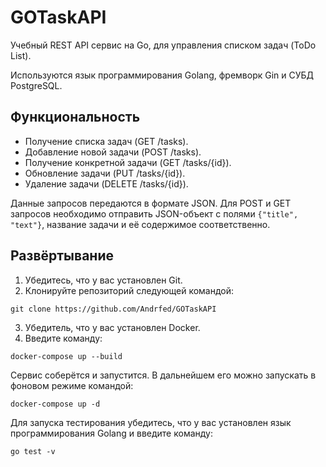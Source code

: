 # GOTaskAPI
Учебный REST API сервис на Go, для управления списком задач (ToDo List).

Используются язык программирования Golang, фремворк Gin и СУБД PostgreSQL.

## Функциональность

- Получение списка задач (GET /tasks).
- Добавление новой задачи (POST /tasks).
- Получение конкретной задачи (GET /tasks/{id}).
- Обновление задачи (PUT /tasks/{id}).
- Удаление задачи (DELETE /tasks/{id}).

Данные запросов передаются в формате JSON. Для POST и GET запросов необходимо отправить JSON-объект с полями `{"title", "text"}`, название задачи и её содержимое соответственно.

## Развёртывание

1. Убедитесь, что у вас установлен Git.
2. Клонируйте репозиторий следующей командой:
```
git clone https://github.com/Andrfed/GOTaskAPI
```
3. Убедитель, что у вас установлен Docker.
4. Введите команду:
```
docker-compose up --build
```
Сервис соберётся и запустится. В дальнейшем его можно запускать в фоновом режиме командой:
```
docker-compose up -d
```
Для запуска тестирования убедитесь, что у вас установлен язык программирования Golang и введите команду:
```
go test -v
```